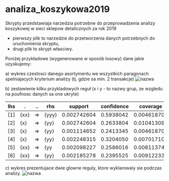 # analiza_koszykowa2019

Skrypty przedstawiaja narzedzia potrzebne do przeprowadzenia analizy koszykowej w sieci sklepow detalicznych za rok 2019
- pierwszy plik to narzedzie do przetworzenia danych potrzebnych do uruchomienia skryptu,
- drugi plik to skrypt własciwy.

Poniżej przykładowe (wygenerowane w sposób losowy) dane jakie uzyskujemy:

a) wykres czestosci danego asortymentu we wszystkich paragonach spelniajacych kryterium analizy (tj. gdzie sa min. 2 transakcje)
![nazwa](https://raw.githubusercontent.com/dtararuj/analiza_koszykowa2019/master/obrazki/item1.jpg)

b) zestawienie kilku przykladowych reguł (x i y - to nazwy grup, ze wzgledu na poufnosc danych sa one ukryte)

|             lhs    | .                                                 |         ..            |         rhs                                       |                 support        |                 confidence    |                 coverage       |                 lift         |                 count              |
|--------------------|---------------------------------------------------|-----------------------|---------------------------------------------------|--------------------------------|-------------------------------|--------------------------------|------------------------------|------------------------------------|
|         [1]        |                 {xx}            |                 =>    |                 {yyy}    |                 0.002742604    |                 0.5938042     |                 0.004618702    |                 57.024770    |                 2741               |
|         [2]        |                 {x}    |                 =>    |                 {yy}            |                 0.002742604    |                 0.2633804     |                 0.010413092    |                 57.024770    |                 2741               |
|         [3]        |                 {x}            |                 =>    |                 {yy}            |                 0.001114652    |                 0.2413345     |                 0.004618702    |                 1.298169     |                 1114               |
|         [4]        |                 {x}    |                 =>    |                 {yy}            |                 0.002248315    |                 0.3204050     |                 0.007017105    |                 1.723499     |                 2247               |
|         [5]        |                 {xx}        |                 =>    |                 {yy            |                 0.002098227    |                 0.2586016     |                 0.008113747    |                 1.391051     |                 2097               |
|         [6]        |                 {xx}         |                 =>    |                 {yy}            |                 0.002185278    |                 0.2395525     |                 0.009122337    |                 1.288583     |                 2184               |


c) wykres prezentujace dwie glowne reguly, ktore wyklarowaly sie podczas analizy. 
![nazwa](https://raw.githubusercontent.com/dtararuj/analiza_koszykowa2019/master/obrazki/item2.jpg)
